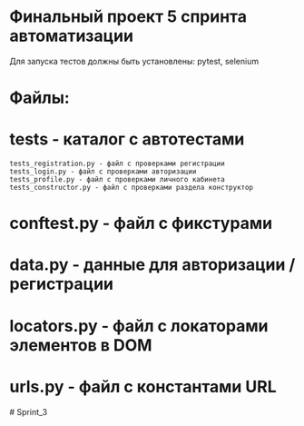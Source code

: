 # Финальный проект 5 спринта автоматизации

Для запуска тестов должны быть установлены: pytest, selenium

# Файлы:
# tests - каталог с автотестами
    tests_registration.py - файл с проверками регистрации
    tests_login.py - файл с проверками авторизации
    tests_profile.py - файл с проверками личного кабинета
    tests_constructor.py - файл с проверками раздела конструктор
# conftest.py - файл с фикстурами
# data.py - данные для авторизации / регистрации
# locators.py - файл с локаторами элементов в DOM
# urls.py - файл с константами URL
#   S p r i n t _ 3  
 